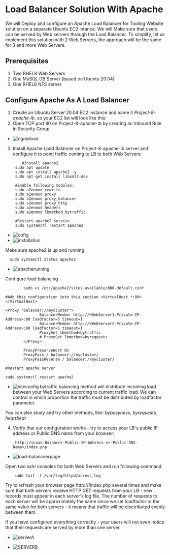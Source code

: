 # Load Balancer Solution With Apache
We will Deploy and configure an Apache Load Balancer for Tooling Website solution on a separate Ubuntu EC2 intance. We will Make sure that users can be
served by Web servers through the Load Balancer.
To simplify, let us implement this solution with 2 Web Servers, the approach will be the same for 3 and more Web Servers.

## Prerequisites
1. Two RHEL8 Web Servers
2. One MySQL DB Server (based on Ubuntu 20.04)
3. One RHEL8 NFS server

## Configure Apache As A Load Balancer
1. Create an Ubuntu Server 20.04 EC2 instance and name it _Project-8-apache-lb_, so your EC2 list will look like this:
2. Open TCP port 80 on Project-8-apache-lb by creating an Inbound Rule in Security Group.

- ![ngnixload](https://github.com/user-attachments/assets/5018182d-66de-48d3-b9c6-f087427a3750)

3. Install Apache Load Balancer on Project-8-apache-lb server and configure it to point traffic coming to LB to both Web Servers:

           #Install apache2
        sudo apt update
        sudo apt install apache2 -y
        sudo apt-get install libxml2-dev
        
        #Enable following modules:
        sudo a2enmod rewrite
        sudo a2enmod proxy
        sudo a2enmod proxy_balancer
        sudo a2enmod proxy_http
        sudo a2enmod headers
        sudo a2enmod lbmethod_bytraffic
        
        #Restart apache2 service
        sudo systemctl restart apache2
- ![cofig](https://github.com/user-attachments/assets/106e1a5f-36be-4cda-8906-7375fa9cffdd)
- ![installation](https://github.com/user-attachments/assets/5d5fc5cf-8bef-4e1b-874b-6b238f886945)

Make sure apache2 is up and running

      sudo systemctl status apache2
- ![apacherunning](https://github.com/user-attachments/assets/bf3f8d27-b8e7-4191-bbe7-02d8b18beac7)

Configure load balancing


            sudo vi /etc/apache2/sites-available/000-default.conf
    
    #Add this configuration into this section <VirtualHost *:80>  </VirtualHost>
    
    <Proxy "balancer://mycluster">
                   BalancerMember http://<WebServer1-Private-IP-Address>:80 loadfactor=5 timeout=1
                   BalancerMember http://<WebServer2-Private-IP-Address>:80 loadfactor=5 timeout=1
                   ProxySet lbmethod=bytraffic
                   # ProxySet lbmethod=byrequests
            </Proxy>
    
            ProxyPreserveHost On
            ProxyPass / balancer://mycluster/
            ProxyPassReverse / balancer://mycluster/
    
    #Restart apache server
    
    sudo systemctl restart apache2

- ![siteconfig](https://github.com/user-attachments/assets/5e9b843d-7f03-48c4-bdf5-485648768a0c)
bytraffic balancing method will distribute incoming load between your Web Servers according to current traffic load. We can control in which proportion the traffic must be distributed by loadfactor parameter.

You can also study and try other methods, like: _bybusyness, byrequests, heartbeat_

4. Verify that our configuration works - try to access your LB's public IP address or Public DNS name from your browser:


        http://<Load-Balancer-Public-IP-Address-or-Public-DNS-Name>/index.php
- ![load-balancverpage](https://github.com/user-attachments/assets/87656cd7-14c3-42de-971c-ff5e1aa7ba1b)

Open two ssh/ consoles for both Web Servers and run following command:


        sudo tail -f /var/log/httpd/access_log

Try to refresh your browser page http://<Load-Balancer-Public-IP-Address-or-Public-DNS-Name>/index.php several times and make sure that both servers receive HTTP GET requests from your LB - new records must appear in each server's log file. The number of requests to each server will be approximately the same since we set loadfactor to the same value for both servers - it means that traffic will be disctributed evenly between them.

If you have configured everything correctly - your users will not even notice that their requests are served by more than one server.

- ![serverA](https://github.com/user-attachments/assets/cc89b6bf-1f4c-485b-9428-2f1539d9120c)


- ![SERVERB](https://github.com/user-attachments/assets/29b15799-183d-40f7-a17d-efd6da0afed0)














    




